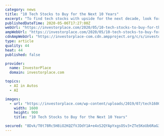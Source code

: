 ```yaml
---
category: news
title: "10 Tech Stocks to Buy for the Next 10 Years"
excerpt: "To find tech stocks with upside for the next decade, look for companies that are strong now and have a business built for future growth."
publishedDateTime: 2020-05-06T17:27:00Z
webUrl: "https://investorplace.com/2020/05/10-tech-stocks-to-buy-for-the-next-10-years/"
ampWebUrl: "https://investorplace.com/2020/05/10-tech-stocks-to-buy-for-the-next-10-years/amp/"
cdnAmpWebUrl: "https://investorplace-com.cdn.ampproject.org/c/s/investorplace.com/2020/05/10-tech-stocks-to-buy-for-the-next-10-years/amp/"
type: article
quality: 44
heat: 44
published: false

provider:
  name: InvestorPlace
  domain: investorplace.com

topics:
  - AI in Autos
  - AI

images:
  - url: "https://investorplace.com/wp-content/uploads/2019/07/tech1600.jpg"
    width: 1600
    height: 900
    title: "10 Tech Stocks to Buy for the Next 10 Years"

secured: "8Dvk/T0t78Rc5H8iO2KQZfVJDdY1A+e4xS2QYApYxgsOSv3+ZTe5KoUb6RaG3Puj5YOz2ONK9UO7kEJIbBSYeUaqP/WVo3iyCPWfK1iHkWjES03te1pIdmL++65WRyw1TD7SoUqQ7ycgsyh5jEQ2g9GxOzNrSuV50kcRj++3MnBQu7W5ksomNBWXZ61UT61KXgrzQCYQmVsuHAgRstkn7FksaLW+73oe+6acabnqDRUFVhpN1tiNpMtE9eUJkOXfYnwATPgutfp/OyQtD3HHaoiyDPMakE0daD8l8oN1naqp1WIJ3uE9wnmR7Kv0+C9a;HAVWe1V+odp1r2+UI7RyvQ=="
---
```


